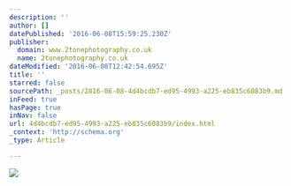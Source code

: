 ```yaml
---
description: ''
author: []
datePublished: '2016-06-08T15:59:25.230Z'
publisher:
  domain: www.2tonephotography.co.uk
  name: 2tonephotography.co.uk
dateModified: '2016-06-08T12:42:54.695Z'
title: ''
starred: false
sourcePath: _posts/2016-06-08-4d4bcdb7-ed95-4993-a225-eb835c6083b9.md
inFeed: true
hasPage: true
inNav: false
url: 4d4bcdb7-ed95-4993-a225-eb835c6083b9/index.html
_context: 'http://schema.org'
_type: Article

---
```

![](http://static1.squarespace.com/static/53b50a94e4b0d06a988fc1d6/t/5640b4dae4b09d10c399ca37/1464950837623/?format=750w)